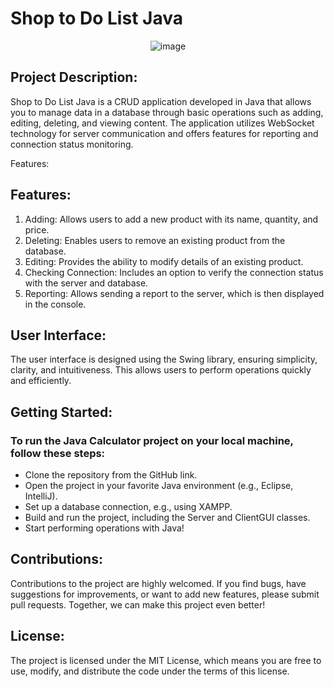 <h1>Shop to Do List Java</h1>
<div align="center">
  
![image](https://github.com/user-attachments/assets/0066e4ad-808e-4135-bc0b-aef94c350719)

</div>


<h2>Project Description:</h2>
Shop to Do List Java is a CRUD application developed in Java that allows you to manage data in a database through basic operations such as adding, editing, deleting, and viewing content. The application utilizes WebSocket technology for server communication and offers features for reporting and connection status monitoring.

Features:
<h2>Features:</h2>
<ol>
  <li>Adding: Allows users to add a new product with its name, quantity, and price.</li>
  <li>Deleting: Enables users to remove an existing product from the database.</li>
  <li>Editing: Provides the ability to modify details of an existing product.</li>
  <li>Checking Connection: Includes an option to verify the connection status with the server and database.</li>
  <li>Reporting: Allows sending a report to the server, which is then displayed in the console.</li>
</ol>

<h2>User Interface:</h2>
The user interface is designed using the Swing library, ensuring simplicity, clarity, and intuitiveness. This allows users to perform operations quickly and efficiently.

<h2>Getting Started:</h2>
<h3>To run the Java Calculator project on your local machine, follow these steps:</h3>
<ul>
  <li>Clone the repository from the GitHub link.</li>
  <li>Open the project in your favorite Java environment (e.g., Eclipse, IntelliJ).</li>
  <li>Set up a database connection, e.g., using XAMPP.</li>
  <li>Build and run the project, including the Server and ClientGUI classes.</li>
  <li>Start performing operations with Java!</li>
</ul>

<h2>Contributions:</h2>
Contributions to the project are highly welcomed. If you find bugs, have suggestions for improvements, or want to add new features, please submit pull requests. Together, we can make this project even better!

<h2>License:</h2>
The project is licensed under the MIT License, which means you are free to use, modify, and distribute the code under the terms of this license.









